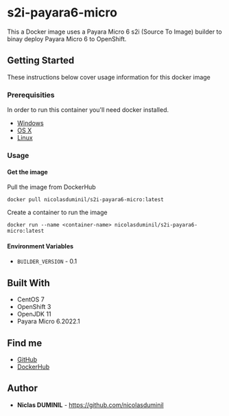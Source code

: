 # s2i-payara6-micro

This a Docker image uses a Payara Micro 6 s2i (Source To Image) builder to binay deploy Payara Micro 6 to OpenShift.

## Getting Started

These instructions below cover usage information for this docker image 

### Prerequisities


In order to run this container you'll need docker installed.

* [Windows](https://docs.docker.com/windows/started)
* [OS X](https://docs.docker.com/mac/started/)
* [Linux](https://docs.docker.com/linux/started/)

### Usage

#### Get the image

Pull the image from DockerHub

```shell
docker pull nicolasduminil/s2i-payara6-micro:latest
```

Create a container to run the image

```shell
docker run --name <container-name> nicolasduminil/s2i-payara6-micro:latest
```

#### Environment Variables

* `BUILDER_VERSION` - 0.1

## Built With

* CentOS 7
* OpenShift 3
* OpenJDK 11
* Payara Micro 6.2022.1

## Find me

* [GitHub](https://github.com/nicolasduminil/s2i-payara6-micro-buildr.git)
* [DockerHub](https://hub.docker.com/repository/docker/nicolasduminil/payara6-micro-s2i-builder)


## Author

* **Niclas DUMINIL** - https://github.com/nicolasduminil